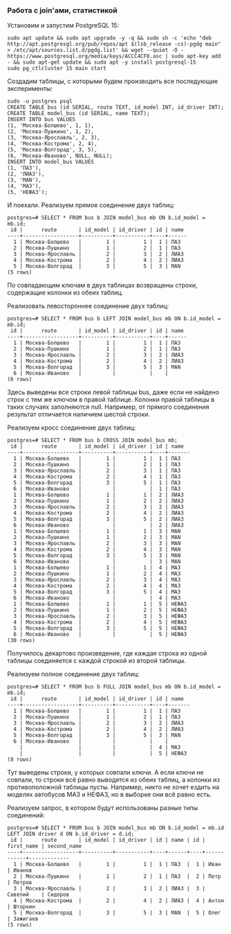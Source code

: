 ### Работа с join'ами, статистикой ###
Установим и запустим PostgreSQL 15:
```
sudo apt update && sudo apt upgrade -y -q && sudo sh -c 'echo "deb http://apt.postgresql.org/pub/repos/apt $(lsb_release -cs)-pgdg main" > /etc/apt/sources.list.d/pgdg.list' && wget --quiet -O - https://www.postgresql.org/media/keys/ACCC4CF8.asc | sudo apt-key add - && sudo apt-get update && sudo apt -y install postgresql-15
sudo pg_ctlcluster 15 main start
```
Создадим таблицы, с которыми будем производить все последующие эксперименты:
```
sudo -u postgres psql
CREATE TABLE bus (id SERIAL, route TEXT, id_model INT, id_driver INT);
CREATE TABLE model_bus (id SERIAL, name TEXT);
INSERT INTO bus VALUES
(1, 'Москва-Болшево', 1, 1),
(2, 'Москва-Пушкино', 1, 2),
(3, 'Москва-Ярославль', 2, 3),
(4, 'Москва-Кострома', 2, 4),
(5, 'Москва-Волгорад', 3, 5),
(6, 'Москва-Иваново', NULL, NULL);
INSERT INTO model_bus VALUES
(1, 'ПАЗ'),
(2, 'ЛИАЗ'),
(3, 'MAN'),
(4, 'МАЗ'),
(5, 'НЕФАЗ');
```
И поехали. 
Реализуем прямое соединение двух таблиц:
```
postgres=# SELECT * FROM bus b JOIN model_bus mb ON b.id_model = mb.id;
 id |      route       | id_model | id_driver | id | name 
----+------------------+----------+-----------+----+------
  1 | Москва-Болшево   |        1 |         1 |  1 | ПАЗ
  2 | Москва-Пушкино   |        1 |         2 |  1 | ПАЗ
  3 | Москва-Ярославль |        2 |         3 |  2 | ЛИАЗ
  4 | Москва-Кострома  |        2 |         4 |  2 | ЛИАЗ
  5 | Москва-Волгорад  |        3 |         5 |  3 | MAN
(5 rows)
```
По совпадающим ключам в двух таблицах возвращены строки, содержащие колонки из обеих таблиц.

Реализовать левостороннее соединение двух таблиц:
```
postgres=# SELECT * FROM bus b LEFT JOIN model_bus mb ON b.id_model = mb.id;
 id |      route       | id_model | id_driver | id | name 
----+------------------+----------+-----------+----+------
  1 | Москва-Болшево   |        1 |         1 |  1 | ПАЗ
  2 | Москва-Пушкино   |        1 |         2 |  1 | ПАЗ
  3 | Москва-Ярославль |        2 |         3 |  2 | ЛИАЗ
  4 | Москва-Кострома  |        2 |         4 |  2 | ЛИАЗ
  5 | Москва-Волгорад  |        3 |         5 |  3 | MAN
  6 | Москва-Иваново   |          |           |    | 
(6 rows)
```
Здесь выведены все строки левой таблицы bus, даже если не найдено строк с тем же ключом в правой таблице. Колонки правой таблицы в таких случаях заполняются null. Например, от прямого соединения результат отличается наличием шестой строки.

Реализуем кросс соединение двух таблиц:
```
postgres=# SELECT * FROM bus b CROSS JOIN model_bus mb;
 id |      route       | id_model | id_driver | id | name  
----+------------------+----------+-----------+----+-------
  1 | Москва-Болшево   |        1 |         1 |  1 | ПАЗ
  2 | Москва-Пушкино   |        1 |         2 |  1 | ПАЗ
  3 | Москва-Ярославль |        2 |         3 |  1 | ПАЗ
  4 | Москва-Кострома  |        2 |         4 |  1 | ПАЗ
  5 | Москва-Волгорад  |        3 |         5 |  1 | ПАЗ
  6 | Москва-Иваново   |          |           |  1 | ПАЗ
  1 | Москва-Болшево   |        1 |         1 |  2 | ЛИАЗ
  2 | Москва-Пушкино   |        1 |         2 |  2 | ЛИАЗ
  3 | Москва-Ярославль |        2 |         3 |  2 | ЛИАЗ
  4 | Москва-Кострома  |        2 |         4 |  2 | ЛИАЗ
  5 | Москва-Волгорад  |        3 |         5 |  2 | ЛИАЗ
  6 | Москва-Иваново   |          |           |  2 | ЛИАЗ
  1 | Москва-Болшево   |        1 |         1 |  3 | MAN
  2 | Москва-Пушкино   |        1 |         2 |  3 | MAN
  3 | Москва-Ярославль |        2 |         3 |  3 | MAN
  4 | Москва-Кострома  |        2 |         4 |  3 | MAN
  5 | Москва-Волгорад  |        3 |         5 |  3 | MAN
  6 | Москва-Иваново   |          |           |  3 | MAN
  1 | Москва-Болшево   |        1 |         1 |  4 | МАЗ
  2 | Москва-Пушкино   |        1 |         2 |  4 | МАЗ
  3 | Москва-Ярославль |        2 |         3 |  4 | МАЗ
  4 | Москва-Кострома  |        2 |         4 |  4 | МАЗ
  5 | Москва-Волгорад  |        3 |         5 |  4 | МАЗ
  6 | Москва-Иваново   |          |           |  4 | МАЗ
  1 | Москва-Болшево   |        1 |         1 |  5 | НЕФАЗ
  2 | Москва-Пушкино   |        1 |         2 |  5 | НЕФАЗ
  3 | Москва-Ярославль |        2 |         3 |  5 | НЕФАЗ
  4 | Москва-Кострома  |        2 |         4 |  5 | НЕФАЗ
  5 | Москва-Волгорад  |        3 |         5 |  5 | НЕФАЗ
  6 | Москва-Иваново   |          |           |  5 | НЕФАЗ
(30 rows)
```
Получилось декартово произведение, где каждая строка из одной таблицы соединяется с каждой строкой из второй таблицы.

Реализуем полное соединение двух таблиц:
```
postgres=# SELECT * FROM bus b FULL JOIN model_bus mb ON b.id_model = mb.id;
 id |      route       | id_model | id_driver | id | name  
----+------------------+----------+-----------+----+-------
  1 | Москва-Болшево   |        1 |         1 |  1 | ПАЗ
  2 | Москва-Пушкино   |        1 |         2 |  1 | ПАЗ
  3 | Москва-Ярославль |        2 |         3 |  2 | ЛИАЗ
  4 | Москва-Кострома  |        2 |         4 |  2 | ЛИАЗ
  5 | Москва-Волгорад  |        3 |         5 |  3 | MAN
  6 | Москва-Иваново   |          |           |    | 
    |                  |          |           |  4 | МАЗ
    |                  |          |           |  5 | НЕФАЗ
(8 rows)
```
Тут выведены строки, у которых совпали ключи. А если ключи не совпали, то строки всё равно выводятся из обеих таблиц, а колонки из противоположной таблицы пусты. 
Например, никто не хочет ездить на моделях автобусов МАЗ и НЕФАЗ, но в выборке они всё равно есть.

Реализуем запрос, в котором будут использованы разные типы соединений:
```
postgres=# SELECT * FROM bus b JOIN model_bus mb ON b.id_model = mb.id LEFT JOIN driver d ON b.id_driver = d.id;
 id |      route       | id_model | id_driver | id | name | id | first_name | second_name 
----+------------------+----------+-----------+----+------+----+------------+-------------
  1 | Москва-Болшево   |        1 |         1 |  1 | ПАЗ  |  1 | Иван       | Иванов
  2 | Москва-Пушкино   |        1 |         2 |  1 | ПАЗ  |  2 | Петр       | Петров
  3 | Москва-Ярославль |        2 |         3 |  2 | ЛИАЗ |  3 | Савелий    | Сидоров
  4 | Москва-Кострома  |        2 |         4 |  2 | ЛИАЗ |  4 | Антон      | Шторкин
  5 | Москва-Волгорад  |        3 |         5 |  3 | MAN  |  5 | Олег       | Зажигаев
(5 rows)
```


